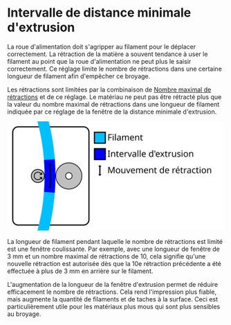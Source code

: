 Intervalle de distance minimale d'extrusion
===

La roue d'alimentation doit s'agripper au filament pour le déplacer correctement. La rétraction de la matière a souvent tendance à user le filament au point que la roue d'alimentation ne peut plus le saisir correctement. Ce réglage limite le nombre de rétractions dans une certaine longueur de filament afin d'empêcher ce broyage.

Les rétractions sont limitées par la combinaison de [Nombre maximal de rétractions](retraction_count_max.md) et de ce réglage. Le matériau ne peut pas être rétracté plus que la valeur du nombre maximal de rétractions dans une longueur de filament indiquée par ce réglage de la fenêtre de la distance minimale d'extrusion.

![Une certaine longueur de filament le long de laquelle le nombre de rétractions est limité](../images/retraction_count_max_fr.svg)

La longueur de filament pendant laquelle le nombre de rétractions est limité est une fenêtre coulissante. Par exemple, avec une longueur de fenêtre de 3 mm et un nombre maximal de rétractions de 10, cela signifie qu'une nouvelle rétraction est autorisée dès que la 10e rétraction précédente a été effectuée à plus de 3 mm en arrière sur le filament.

L'augmentation de la longueur de la fenêtre d'extrusion permet de réduire efficacement le nombre de rétractions. Cela rend l'impression plus fiable, mais augmente la quantité de filaments et de taches à la surface. Ceci est particulièrement utile pour les matériaux plus mous qui sont plus sensibles au broyage.
